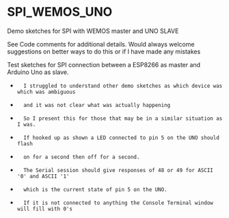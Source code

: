 # SPI_WEMOS_UNO
Demo sketches for SPI with WEMOS master and UNO SLAVE

See Code comments for additional details.  Would always welcome suggestions on better ways to do this or if I have made any mistakes

Test sketches for SPI connection between a ESP8266 as master and Arduino Uno as slave.
 *       I struggled to understand other demo sketches as which device was which was ambiguous
 *       and it was not clear what was actually happening
 *       So I present this for those that may be in a similar situation as I was.
 *       If hooked up as shown a LED connected to pin 5 on the UNO should flash 
 *       on for a second then off for a second.
 *       The Serial session should give responses of 48 or 49 for ASCII '0' and ASCII '1'
 *       which is the current state of pin 5 on the UNO.
 *       If it is not connected to anything the Console Terminal window will fill with 0's
